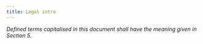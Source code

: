 ```yaml
---
title: Legal intro
---
```


_Defined terms capitalised in this document shall have the meaning given in Section 5._
